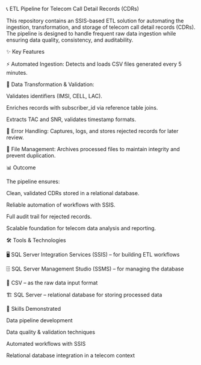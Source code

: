 📞 ETL Pipeline for Telecom Call Detail Records (CDRs)

This repository contains an SSIS-based ETL solution for automating the ingestion, transformation, and storage of telecom call detail records (CDRs). The pipeline is designed to handle frequent raw data ingestion while ensuring data quality, consistency, and auditability.

✨ Key Features

⚡ Automated Ingestion: Detects and loads CSV files generated every 5 minutes.

🧹 Data Transformation & Validation:

Validates identifiers (IMSI, CELL, LAC).

Enriches records with subscriber_id via reference table joins.

Extracts TAC and SNR, validates timestamp formats.

🚨 Error Handling: Captures, logs, and stores rejected records for later review.

📂 File Management: Archives processed files to maintain integrity and prevent duplication.

📊 Outcome

The pipeline ensures:

Clean, validated CDRs stored in a relational database.

Reliable automation of workflows with SSIS.

Full audit trail for rejected records.

Scalable foundation for telecom data analysis and reporting.

🛠️ Tools & Technologies

🖥️ SQL Server Integration Services (SSIS) – for building ETL workflows

🗄️ SQL Server Management Studio (SSMS) – for managing the database

📑 CSV – as the raw data input format

🏗️ SQL Server – relational database for storing processed data

🚀 Skills Demonstrated

Data pipeline development

Data quality & validation techniques

Automated workflows with SSIS

Relational database integration in a telecom context
